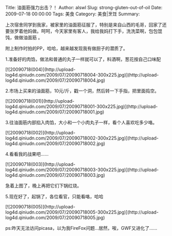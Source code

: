 Title: 油面筋强力出击？！
Author: alswl
Slug: strong-gluten-out-of-oil
Date: 2009-07-18 00:00:00
Tags: 美食
Category: 美食|烹饪
Summary: 

上次宿舍同学到我家，被家里的油面筋征服了，特别是来自山西的毛哥，回家了还要张罗着他妈做。呵呵，今天家里有客人，我给我妈打下手，洗洗菜啊，包包馄饨，做做油面筋
。

附上制作时拍的PP，哈哈，越来越发现我有做厨子的潜质了。

1.准备好的肉馅，做法和普通的丸子一样就可以了，料酒啊，葱花按自己口味配

[![20090718(004)](http://upload-
log4d.qiniudn.com/2009/07/20090718004-300x225.jpg)](http://upload-
log4d.qiniudn.com/2009/07/20090718004.jpg)

2.市场上买来的油面筋，10元/斤，戳一个洞，然后转一下手指，把里面捣空。

[![20090718(001)](http://upload-
log4d.qiniudn.com/2009/07/20090718001-300x225.jpg)](http://upload-
log4d.qiniudn.com/2009/07/20090718001.jpg)

3.往油面筋内部掐入肉馅，大小和一个小肉丸子一样，看个人喜欢吃多少咯。

[![20090718(002)](http://upload-
log4d.qiniudn.com/2009/07/20090718002-300x225.jpg)](http://upload-
log4d.qiniudn.com/2009/07/20090718002.jpg)

4.看看我的战果吧……

[![20090718(003)](http://upload-
log4d.qiniudn.com/2009/07/20090718003-300x225.jpg)](http://upload-
log4d.qiniudn.com/2009/07/20090718003.jpg)

急着上图了，晚上再把它们下锅红烧。

5.现在好了，起锅了，各位看官，只能看咯，哈哈

[![20090718(005)](http://upload-
log4d.qiniudn.com/2009/07/20090718005-300x225.jpg)](http://upload-
log4d.qiniudn.com/2009/07/20090718005.jpg)

ps:昨天无法访问picasa，以为我FireFox问题…居然，唉，GWF又进化了……

